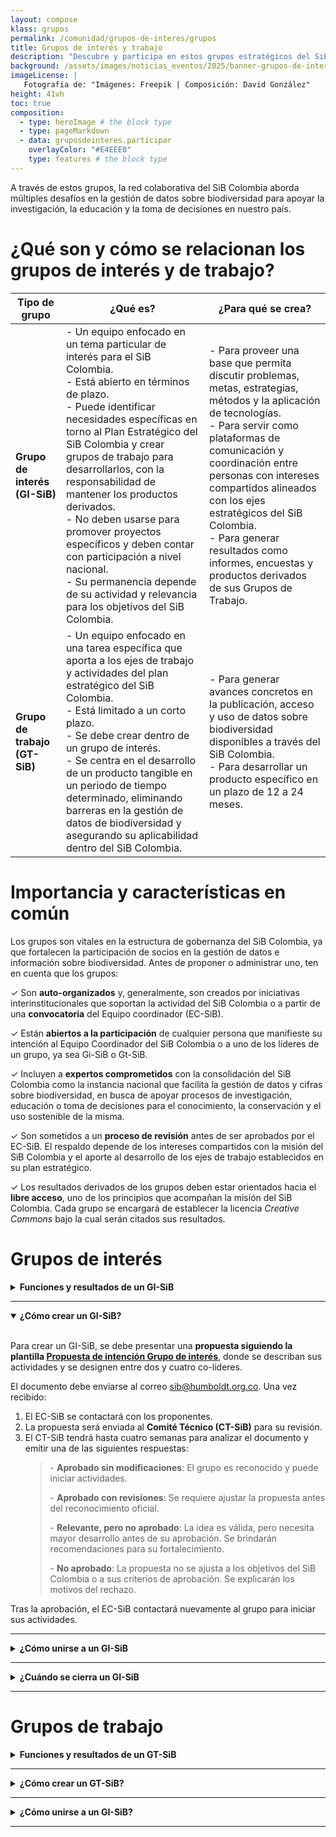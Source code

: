 ```yaml
---
layout: compose
klass: grupos
permalink: /comunidad/grupos-de-interes/grupos
title: Grupos de interés y trabajo
description: "Descubre y participa en estos grupos estratégicos del SiB Colombia."
background: /assets/images/noticias_eventos/2025/banner-grupos-de-interes-y-trabajo.png
imageLicense: |
   Fotografía de: "Imágenes: Freepik | Composición: David González"
height: 41vh
toc: true
composition:
  - type: heroImage # the block type
  - type: pageMarkdown
  - data: gruposdeinteres.participar
    overlayColor: "#E4EEE0"
    type: features # the block type
---
```


A través de estos grupos, la red colaborativa del SiB Colombia aborda múltiples desafíos en la gestión de datos sobre biodiversidad para apoyar la investigación, la educación y la toma de decisiones en nuestro país.


# ¿Qué son y cómo se relacionan los grupos de interés y de trabajo?

| Tipo de grupo | ¿Qué es? | ¿Para qué se crea? | 
|---|---|---|
| <b>Grupo de interés (GI-SiB)</b> | - Un equipo enfocado en un tema particular de interés para el SiB Colombia.<br> - Está abierto en términos de plazo.<br> - Puede identificar necesidades específicas en torno al Plan Estratégico del SiB Colombia y crear grupos de trabajo para desarrollarlos, con la responsabilidad de mantener los productos derivados.<br>- No deben usarse para promover proyectos específicos y deben contar con participación a nivel nacional.<br>- Su permanencia depende de su actividad y relevancia para los objetivos del SiB Colombia. | - Para proveer una base que permita discutir problemas, metas, estrategias, métodos y la aplicación de tecnologías. <br> - Para servir como plataformas de comunicación y coordinación entre personas con intereses compartidos alineados con los ejes estratégicos del SiB Colombia.<br>- Para generar resultados como informes, encuestas y productos derivados de sus Grupos de Trabajo. |
| <b>Grupo de trabajo (GT-SiB)</b> | - Un equipo enfocado en una tarea específica que aporta a los ejes de trabajo y actividades del plan estratégico del SiB Colombia.<br>- Está limitado a un corto plazo.<br> - Se debe crear dentro de un grupo de interés.<br>- Se centra en el desarrollo de un producto tangible en un periodo de tiempo determinado, eliminando barreras en la gestión de datos de biodiversidad y asegurando su aplicabilidad dentro del SiB Colombia. |- Para generar avances concretos en la publicación, acceso y uso de datos sobre biodiversidad disponibles a través del SiB Colombia.<br>- Para desarrollar un producto específico en un plazo de 12 a 24 meses. |

#  Importancia y características en común

Los grupos son vitales en la estructura de gobernanza del SiB Colombia, ya que fortalecen la participación de socios en la gestión de datos e información sobre biodiversidad. Antes de proponer o administrar uno, ten en cuenta que los grupos:

 ✓ Son **auto-organizados** y, generalmente, son creados por iniciativas interinstitucionales que soportan la actividad del SiB Colombia o a partir de una **convocatoria** del Equipo coordinador (EC-SiB).

 ✓ Están **abiertos a la participación** de cualquier persona que manifieste su intención al Equipo Coordinador del SiB Colombia o a uno de los líderes de un grupo, ya sea Gi-SiB o Gt-SiB.

 ✓ Incluyen a **expertos comprometidos** con la consolidación del SiB Colombia como la instancia nacional que facilita la gestión de datos y cifras sobre biodiversidad, en busca de apoyar procesos de investigación, educación o toma de decisiones para el conocimiento, la conservación y el uso sostenible de la misma.

 ✓ Son sometidos a un **proceso de revisión** antes de ser aprobados por el EC-SiB. El respaldo depende de los intereses compartidos con la misión del SiB Colombia y el aporte al desarrollo de los ejes de trabajo establecidos en su plan estratégico.

 ✓ Los resultados derivados de los grupos deben estar orientados hacia el **libre acceso**, uno de los principios que acompañan la misión del SiB Colombia. Cada  grupo se encargará de establecer la licencia *Creative Commons* bajo la cual serán citados sus resultados.  

# Grupos de interés

<details>

  <summary markdown="span"><b>Funciones y resultados de un GI-SiB</b></summary>
  
  <br>
  
  <p>Un GI-SiB puede desempeñar una o varias de las siguientes funciones:</p>
  <blockquote>
    <p>- <strong>Facilitar la creación de Grupos de Trabajo (GT-SiB)</strong> para desarrollar acciones específicas mediante estudios de caso.</p>
    <p>- <strong>Apoyar la comunicación y coordinación</strong> entre GI-SiB o GT-SIB con afinidades temáticas (ej. monitoreo de biodiversidad, colecciones biológicas, normatividad).</p>
    <p>- <strong>Fomentar la articulación</strong> entre diferentes grupos orientados a temas específicos (ej. todos los grupos de listas de especies o de colecciones biológicas).</p>
    <p>- Articular comunidades externas</strong> al SiB Colombia, promoviendo sinergias y atrayendo nuevos miembros.</p>
    <p>- Antes de su reconocimiento oficial, los GI pasan por un <strong>proceso de revisión</strong> basado en los siguientes criterios:</p>
      <ol>
        <li>Definición de entre dos y cuatro co-líderes.</li>
        <li>Participación de expertos nacionales.</li>
        <li>Existencia de un mecanismo de comunicación y coordinación sobre el tema de interés.</li>
        <li>No promover un producto específico.</li>
        <li>No superponerse con GI o GT ya existentes.</li>
      </ol>
  </blockquote>

</details>

___

<details open>

  <summary markdown="span"><b> ¿Cómo crear un GI-SiB?</b></summary>

  <br>
  
  <p>Para crear un GI-SiB, se debe presentar una <strong>propuesta siguiendo la plantilla <a href="https://docs.google.com/document/d/1CisSoHSZ05wCVrTpgqK7Bn_LWdQgx_p2VnsuOcrAQdM/edit?usp=sharing" target="_blank">Propuesta de intención Grupo de interés</a></strong>, donde se describan sus actividades y se designen entre dos y cuatro co-líderes.</p>
  
  <p>El documento debe enviarse al correo <a href="mailto:sib@humboldt.org.co" target="_blank">sib@humboldt.org.co</a>. Una vez recibido:</p>
  
  <ol>
    <li>El EC-SiB se contactará con los proponentes.</li>
    <li>La propuesta será enviada al <strong>Comité Técnico (CT-SiB)</strong> para su revisión.</li>
    <li>El CT-SiB tendrá hasta cuatro semanas para analizar el documento y emitir una de las siguientes respuestas:
      <blockquote>
        <p>- <strong>Aprobado sin modificaciones</strong>: El grupo es reconocido y puede iniciar actividades.</p>
        <p>- <strong>Aprobado con revisiones</strong>: Se requiere ajustar la propuesta antes del reconocimiento oficial.</p>
        <p>- <strong>Relevante, pero no aprobado</strong>: La idea es válida, pero necesita mayor desarrollo antes de su aprobación. Se brindarán recomendaciones para su fortalecimiento.</p>
        <p>- <strong>No aprobado</strong>: La propuesta no se ajusta a los objetivos del SiB Colombia o a sus criterios de aprobación. Se explicarán los motivos del rechazo.</p>
      </blockquote>
    </li>
  </ol>
  
  <p>Tras la aprobación, el EC-SiB contactará nuevamente al grupo para iniciar sus actividades.</p>

</details>

___

<details>

  <summary markdown="span"><b>¿Cómo unirse a un GI-SiB</b></summary>
  
  <br>
  
  <p>Cualquier persona interesada puede unirse a un GI-SiB contactando a uno de sus líderes a través de la página del grupo. Estos grupos incluyen expertos de la comunidad del SiB Colombia comprometidos con su misión de facilitar la publicación, acceso y uso de datos sobre biodiversidad.</p>

</details>

___

<details>

  <summary markdown="span"><b>¿Cuándo se cierra un GI-SiB</b></summary>
  
  <br>
  
  Si un grupo de interés <strong>no muestra actividad durante un año</strong>, el EC- SiB lo contactará para evaluar oportunidades de reactivación. En caso de inactividad prolongada, el grupo podrá ser declarado inactivo.

</details>

___

# Grupos de trabajo

<details>
    <summary markdown="span"><b>Funciones y resultados de un GT-SiB</b></summary>
<br>

<p>Los GT-SiB pueden abordar aspectos como:</p>
<ol>
  <li><strong>Publicación de datos</strong>: Estrategias para mejorar la cantidad y calidad de datos disponibles.</li>
  <li><strong>Interoperabilidad y reutilización</strong>: Métodos para integrar y aprovechar los datos en distintos sistemas.</li> 
  <li><strong>Análisis de datos</strong>: Desarrollo de herramientas o metodologías para interpretar y usar datos sobre biodiversidad.</li> 
  <li><strong>Administración y preservación de datos</strong>: Prácticas para garantizar la integridad y accesibilidad de los datos.</li>
  <li><strong>Buenas prácticas</strong>: Recomendaciones y estándares que favorezcan la misión del SiB Colombia.</li>
</ol>

</details>

___

<details id="como-crear-un-gt-sib">
    <summary markdown="span"><b>¿Cómo crear un GT-SiB?</b></summary>
<br>

<p>Crear un GT-SiB implica un mayor compromiso que formar parte de un GI-SiB. Para ello, es necesario:</p>
<ol>
  <li>Elaborar la propuesta siguiendo la plantilla <strong><a href="http://docs.google.com/document/d/1MDZMQMUZHoRDzZl-VYJB1woqEERo5Q1lpvF6PYhZWDY/edit" target="_blank">Propuesta de intención grupo de trabajo</a></strong>.</li>
  <li>Enviar la propuesta al EC-SiB a través del correo <strong><a href="mailto:sib@humboldt.org.co" target="_blank">sib@humboldt.org.co</a></strong>.</li>
  <li>El EC-SiB se contactará para acompañar el proceso.
<br>
     <br>
    <strong>Criterios de revisión</strong><br>
     <br>
    <p>El <strong>Equipo coordinador (EC-SiB)</strong> y el <strong>Comité técnico (CT-SiB)</strong> evaluarán la propuesta con base en los siguientes criterios:</p>
    <blockquote>
      <p>- Alineación con la <strong>visión y misión</strong> del SiB Colombia.</p>
      <p>- Participación de <strong>2 a 4 co-líderes</strong> responsables.</p>
      <p>- Resultados <strong>concretos y medibles</strong>.</p>
      <p>- <strong>Impacto en la publicación</strong>, acceso o uso de datos sobre biodiversidad.</p>
      <p>- <strong>Factibilidad</strong> dentro del periodo de 12-24 meses.</p>
      <p>- <strong>Valor agregado</strong> en relación con otros esfuerzos de la comunidad.</p>
    </blockquote>
    <strong>Evaluación</strong><br>
    <blockquote>
      <p>- El CT-SiB revisa la propuesta en un periodo de <strong>al menos cuatro semanas</strong>.</p>
      <p>- Si hay comentarios significativos, se espera que el grupo de trabajo envíe nuevamente la propuesta ajustada, basado en los comentarios hechos durante la revisión.</p>
    </blockquote>
    <strong>Decisión final del CT-SiB</strong><br>
    <blockquote>
      <p>- <strong>Reconocido y respaldado</strong>: El grupo es aprobado y puede iniciar actividades.</p>
      <p>- <strong>Reconocido con ajustes</strong>: Se solicita modificar algunos aspectos antes de la aprobación final.</p>
      <p>- <strong>Pertinente pero no respaldado actualmente</strong>: La propuesta necesita madurar antes de su aprobación.</p>
      <p>- <strong>No respaldado</strong>: La idea no se ajusta a los criterios del SiB Colombia.</p>
    </blockquote>
  </li>
</ol>
<p>Una vez aprobada la propuesta, el EC-SiB se pondrá en contacto con los líderes del grupo para coordinar el inicio de actividades.</p>

</details>

___

<details>
    <summary markdown="span"><b>¿Cómo unirse a un GI-SiB?</b></summary>
<br>

Puedes consultar la lista de GT-SIB activos y algunas ideas de nuevos grupos. Para unirte, contacta directamente a uno de los líderes en la página del grupo.

</details>

___
